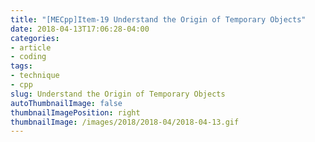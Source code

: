 ```yaml
---
title: "[MECpp]Item-19 Understand the Origin of Temporary Objects"
date: 2018-04-13T17:06:28-04:00
categories:
- article
- coding
tags:
- technique
- cpp
slug: Understand the Origin of Temporary Objects
autoThumbnailImage: false
thumbnailImagePosition: right
thumbnailImage: /images/2018/2018-04/2018-04-13.gif
---
```


<!--more-->